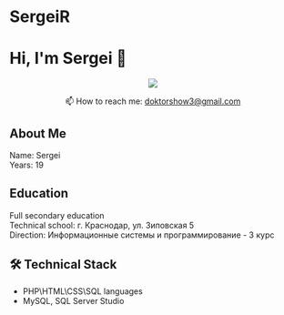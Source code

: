 # SergeiR
# Hi, I'm Sergei 👋
<p align='center'>
</p>

<p align='center'>
   <a href="https://t.me/Sergei_radushinskiy">
       <img src="https://img.shields.io/badge/Telegram-2CA5E0?style=for-the-badge&logo=telegram&logoColor=white"/>
   </a>
<p align='center'>
   📫 How to reach me: <a href='mailto:roman.beskrovnyy@gmail.com'>doktorshow3@gmail.com</a>
</p>

## About Me <br>
Name: Sergei <br>
Years: 19

## Education <br>
Full secondary education <br>
Technical school: г. Краснодар, ул. Зиповская 5 <br>
Direction: Информационные системы и программирование - 3 курс 

## 🛠 Technical Stack <br>
*   PHP\HTML\CSS\SQL languages <br>
*   MySQL, SQL Server Studio
